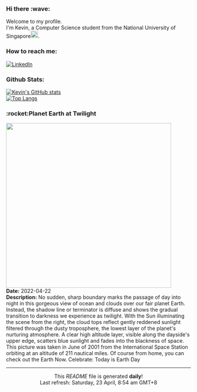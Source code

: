 <h3>Hi there :wave:</h3>

Welcome to my profile.   
I'm Kevin, a Computer Science student from the National University of Singapore<img src="https://img.icons8.com/color/96/000000/singapore-circular.png" width="20px"/>.</p>

<h3>How to reach me: </h3>
<a href="https://www.linkedin.com/in/kevin-foong/"><img alt="LinkedIn" src="https://img.shields.io/badge/linkedin-%230077B5.svg?&style=for-the-badge&logo=linkedin&logoColor=white" /></a> 

<h3>Github Stats: </h3> 

[![Kevin's GitHub stats](https://github-readme-stats.vercel.app/api?username=kevin9foong&theme=tokyonight)](https://github.com/anuraghazra/github-readme-stats) <br/>
[![Top Langs](https://github-readme-stats.vercel.app/api/top-langs/?username=kevin9foong&layout=compact&theme=tokyonight)](https://github.com/anuraghazra/github-readme-stats)

<h3>:rocket:Planet Earth at Twilight</h3> 
<img width="450" src="https:&#x2F;&#x2F;apod.nasa.gov&#x2F;apod&#x2F;image&#x2F;2204&#x2F;ISS002-E-7377_2048c.jpg" /><br/>
<b>Date:</b> 2022-04-22<br/>
<b>Description:</b> No sudden, sharp boundary marks the passage of day into night in this gorgeous view of ocean and clouds over our fair planet Earth. Instead, the shadow line or terminator is diffuse and shows the gradual transition to darkness we experience as twilight. With the Sun illuminating the scene from the right, the cloud tops reflect gently reddened sunlight filtered through the dusty troposphere, the lowest layer of the planet&#39;s nurturing atmosphere. A clear high altitude layer, visible along the dayside&#39;s upper edge, scatters blue sunlight and fades into the blackness of space. This picture was taken in June of 2001 from the International Space Station orbiting at an altitude of 211 nautical miles. Of course from home, you can check out the Earth Now.  Celebrate: Today is Earth Day<br/>

------------
<p align="center">This <i>README</i> file is generated <b>daily</b>!</br>
Last refresh: Saturday, 23 April, 8:54 am GMT+8<br />